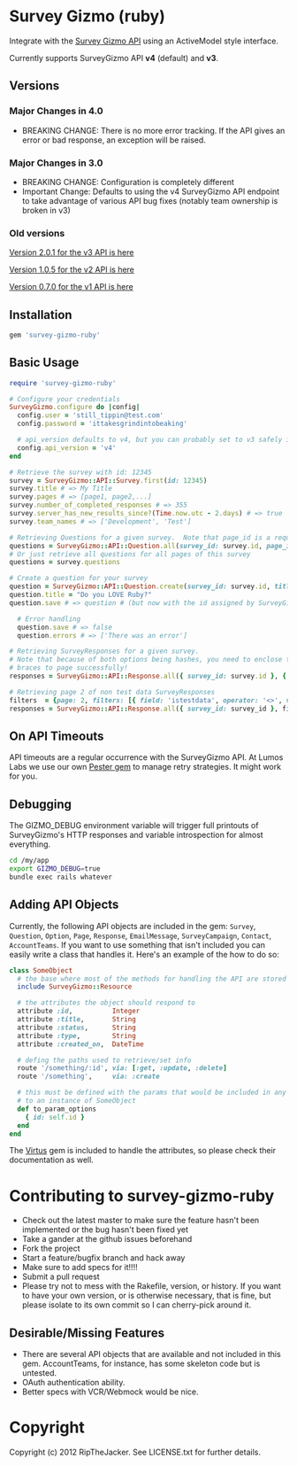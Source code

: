 # Survey Gizmo (ruby)

Integrate with the [Survey Gizmo API](http://apisurveygizmo.helpgizmo.com/help) using an ActiveModel style interface.

Currently supports SurveyGizmo API **v4** (default) and **v3**.

## Versions

### Major Changes in 4.0

* BREAKING CHANGE: There is no more error tracking.  If the API gives an error or bad response, an exception will be raised.

### Major Changes in 3.0

* BREAKING CHANGE: Configuration is completely different
* Important Change: Defaults to using the v4 SurveyGizmo API endpoint to take advantage of various API bug fixes (notably team ownership is broken in v3)

### Old versions

[Version 2.0.1 for the v3 API is here](https://github.com/RipTheJacker/survey-gizmo-ruby/releases/tag/v2.0.1)

[Version 1.0.5 for the v2 API is here](https://github.com/RipTheJacker/survey-gizmo-ruby/releases/tag/v1.0.5)

[Version 0.7.0 for the v1 API is here](https://github.com/RipTheJacker/survey-gizmo-ruby/releases/tag/v0.7.0)

## Installation

```ruby
gem 'survey-gizmo-ruby'
```

## Basic Usage

```ruby
require 'survey-gizmo-ruby'

# Configure your credentials
SurveyGizmo.configure do |config|
  config.user = 'still_tippin@test.com'
  config.password = 'ittakesgrindintobeaking'

  # api_version defaults to v4, but you can probably set to v3 safely if you suspect a bug in v4
  config.api_version = 'v4'
end

# Retrieve the survey with id: 12345
survey = SurveyGizmo::API::Survey.first(id: 12345)
survey.title # => My Title
survey.pages # => [page1, page2,...]
survey.number_of_completed_responses # => 355
survey.server_has_new_results_since?(Time.now.utc - 2.days) # => true
survey.team_names # => ['Development', 'Test']

# Retrieving Questions for a given survey.  Note that page_id is a required parameter.
questions = SurveyGizmo::API::Question.all(survey_id: survey.id, page_id: 1)
# Or just retrieve all questions for all pages of this survey
questions = survey.questions

# Create a question for your survey
question = SurveyGizmo::API::Question.create(survey_id: survey.id, title: 'Do you like ruby?', type: 'checkbox')
question.title = "Do you LOVE Ruby?"
question.save # => question # (but now with the id assigned by SurveyGizmo as the :id property)

  # Error handling
  question.save # => false
  question.errors # => ['There was an error']

# Retrieving SurveyResponses for a given survey.
# Note that because of both options being hashes, you need to enclose them both in
# braces to page successfully!
responses = SurveyGizmo::API::Response.all({ survey_id: survey.id }, { page: 1 })

# Retrieving page 2 of non test data SurveyResponses
filters  = {page: 2, filters: [{ field: 'istestdata', operator: '<>', value: 1 }] }
responses = SurveyGizmo::API::Response.all({ survey_id: survey_id }, filters)
```

## On API Timeouts

API timeouts are a regular occurrence with the SurveyGizmo API.  At Lumos Labs we use our own [Pester gem](https://github.com/lumoslabs/pester) to manage retry strategies.  It might work for you.

## Debugging

The GIZMO_DEBUG environment variable will trigger full printouts of SurveyGizmo's HTTP responses and variable introspection for almost everything.

```bash
cd /my/app
export GIZMO_DEBUG=true
bundle exec rails whatever
```

## Adding API Objects

Currently, the following API objects are included in the gem: `Survey`, `Question`, `Option`, `Page`, `Response`, `EmailMessage`, `SurveyCampaign`, `Contact`, `AccountTeams`. If you want to use something that isn't included you can easily write a class that handles it. Here's an example of the how to do so:

```ruby
class SomeObject
  # the base where most of the methods for handling the API are stored
  include SurveyGizmo::Resource

  # the attributes the object should respond to
  attribute :id,          Integer
  attribute :title,       String
  attribute :status,      String
  attribute :type,        String
  attribute :created_on,  DateTime

  # defing the paths used to retrieve/set info
  route '/something/:id', via: [:get, :update, :delete]
  route '/something',     via: :create

  # this must be defined with the params that would be included in any route related
  # to an instance of SomeObject
  def to_param_options
    { id: self.id }
  end
end
```

The [Virtus](https://github.com/solnic/virtus) gem is included to handle the attributes, so please check their documentation as well.

# Contributing to survey-gizmo-ruby

* Check out the latest master to make sure the feature hasn't been implemented or the bug hasn't been fixed yet
* Take a gander at the github issues beforehand
* Fork the project
* Start a feature/bugfix branch and hack away
* Make sure to add specs for it!!!!
* Submit a pull request
* Please try not to mess with the Rakefile, version, or history. If you want to have your own version, or is otherwise necessary, that is fine, but please isolate to its own commit so I can cherry-pick around it.

## Desirable/Missing Features

* There are several API objects that are available and not included in this gem.  AccountTeams, for instance, has some skeleton code but is untested.
* OAuth authentication ability.
* Better specs with VCR/Webmock would be nice.

# Copyright

Copyright (c) 2012 RipTheJacker. See LICENSE.txt for
further details.

